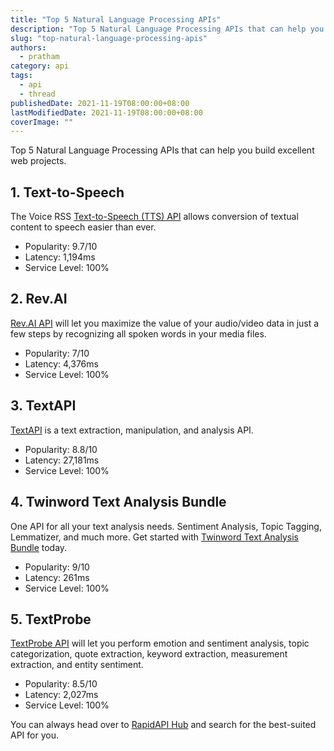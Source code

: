 ```yaml
---
title: "Top 5 Natural Language Processing APIs"
description: "Top 5 Natural Language Processing APIs that can help you build excellent web projects."
slug: "top-natural-language-processing-apis"
authors:
  - pratham
category: api
tags:
  - api
  - thread
publishedDate: 2021-11-19T08:00:00+08:00
lastModifiedDate: 2021-11-19T08:00:00+08:00
coverImage: ""
---
```


<Lead>
  Top 5 Natural Language Processing APIs that can help you build excellent web projects.
</Lead>

## 1. Text-to-Speech

The Voice RSS [Text-to-Speech (TTS) API](https://rapidapi.com/voicerss/api/text-to-speech-1/?utm_source=twitter.com%2FRapid_API&utm_medium=DevRel&utm_campaign=DevRel) allows conversion of textual content to speech easier than ever. 


- Popularity: 9.7/10
- Latency: 1,194ms
- Service Level: 100%

## 2. Rev.AI

[Rev.AI API](https://rapidapi.com/Rev.AI/api/rev-ai/?utm_source=twitter.com%2FRapid_API&utm_medium=DevRel&utm_campaign=DevRel) will let you maximize the value of your audio/video data in just a few steps by recognizing all spoken words in your media files.

- Popularity: 7/10
- Latency: 4,376ms
- Service Level: 100%

## 3. TextAPI

[TextAPI](https://rapidapi.com/textapi/api/textapi/?utm_source=twitter.com%2FRapid_API&utm_medium=DevRel&utm_campaign=DevRel) is a text extraction, manipulation, and analysis API.

- Popularity: 8.8/10
- Latency: 27,181ms
- Service Level: 100%

## 4. Twinword Text Analysis Bundle

One API for all your text analysis needs. Sentiment Analysis, Topic Tagging, Lemmatizer, and much more. Get started with [Twinword Text Analysis Bundle](https://rapidapi.com/twinword/api/twinword-text-analysis-bundle/?utm_source=twitter.com%2FRapid_API&utm_medium=DevRel&utm_campaign=DevRel) today.

- Popularity: 9/10
- Latency: 261ms
- Service Level: 100%

## 5. TextProbe

[TextProbe API](https://rapidapi.com/textprobe/api/textprobe/?utm_source=twitter.com%2FRapid_API&utm_medium=DevRel&utm_campaign=DevRel) will let you perform emotion and sentiment analysis, topic categorization, quote extraction, keyword extraction, measurement extraction, and entity sentiment.

- Popularity: 8.5/10
- Latency: 2,027ms
- Service Level: 100%

You can always head over to [RapidAPI Hub](https://rapidapi.com/?utm_source=RapidAPI.com/guides&utm_medium=DevRel&utm_campaign=DevRel) and search for the best-suited API for you.
